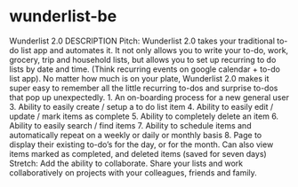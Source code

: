 # wunderlist-be
Wunderlist 2.0 DESCRIPTION Pitch: Wunderlist 2.0 takes your traditional to-do list app and automates it. It not only allows you to write your to-do, work, grocery, trip and household lists, but allows you to set up recurring to do lists by date and time. (Think recurring events on google calendar + to-do list app). No matter how much is on your plate, Wunderlist 2.0 makes it super easy to remember all the little recurring to-dos and surprise to-dos that pop up unexpectedly. 1. An on-boarding process for a new general user 3. Ability to easily create / setup a to do list item 4. Ability to easily edit / update / mark items as complete 5. Ability to completely delete an item 6. Ability to easily search / find items 7. Ability to schedule items and automatically repeat on a weekly or daily or monthly basis 8. Page to display their existing to-do’s for the day, or for the month. Can also view items marked as completed, and deleted items (saved for seven days) Stretch: Add the ability to collaborate. Share your lists and work collaboratively on projects with your colleagues, friends and family.
